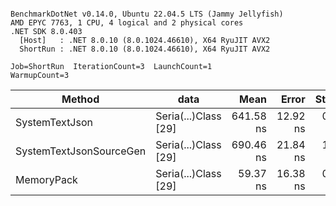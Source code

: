 ```

BenchmarkDotNet v0.14.0, Ubuntu 22.04.5 LTS (Jammy Jellyfish)
AMD EPYC 7763, 1 CPU, 4 logical and 2 physical cores
.NET SDK 8.0.403
  [Host]   : .NET 8.0.10 (8.0.1024.46610), X64 RyuJIT AVX2
  ShortRun : .NET 8.0.10 (8.0.1024.46610), X64 RyuJIT AVX2

Job=ShortRun  IterationCount=3  LaunchCount=1  
WarmupCount=3  

```
| Method                  | data                 | Mean      | Error    | StdDev   | Min       | Max       | Gen0   | Allocated |
|------------------------ |--------------------- |----------:|---------:|---------:|----------:|----------:|-------:|----------:|
| SystemTextJson          | Seria(...)Class [29] | 641.58 ns | 12.92 ns | 0.708 ns | 640.84 ns | 642.25 ns | 0.0038 |     392 B |
| SystemTextJsonSourceGen | Seria(...)Class [29] | 690.46 ns | 21.84 ns | 1.197 ns | 689.40 ns | 691.76 ns | 0.0048 |     464 B |
| MemoryPack              | Seria(...)Class [29] |  59.37 ns | 16.38 ns | 0.898 ns |  58.77 ns |  60.41 ns | 0.0014 |     120 B |
